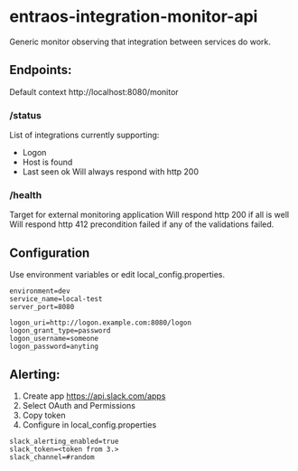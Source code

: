 # entraos-integration-monitor-api
Generic monitor observing that integration between services do work.

## Endpoints:

Default context
http://localhost:8080/monitor

### /status
List of integrations currently supporting:
* Logon
* Host is found
* Last seen ok
Will always respond with http 200

### /health
Target for external monitoring application
Will respond http 200 if all is well
Will respond http 412 precondition failed if any of the validations failed.

## Configuration

Use environment variables or edit local_config.properties.

```
environment=dev
service_name=local-test
server_port=8080

logon_uri=http://logon.example.com:8080/logon
logon_grant_type=password
logon_username=someone
logon_password=anyting
```

## Alerting:
1. Create app https://api.slack.com/apps
2. Select OAuth and Permissions
3. Copy token
4. Configure in local_config.properties
```
slack_alerting_enabled=true
slack_token=<token from 3.>
slack_channel=#random
```